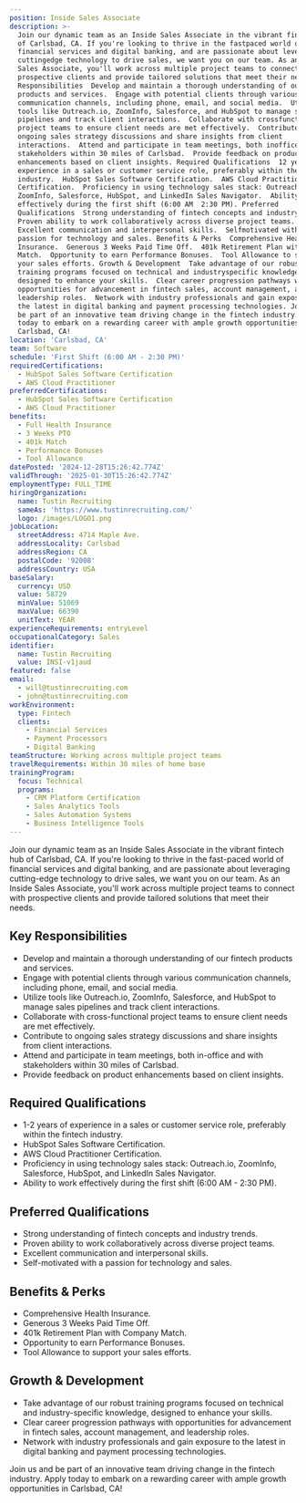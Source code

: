 ```yaml
---
position: Inside Sales Associate
description: >-
  Join our dynamic team as an Inside Sales Associate in the vibrant fintech hub
  of Carlsbad, CA. If you're looking to thrive in the fastpaced world of
  financial services and digital banking, and are passionate about leveraging
  cuttingedge technology to drive sales, we want you on our team. As an Inside
  Sales Associate, you'll work across multiple project teams to connect with
  prospective clients and provide tailored solutions that meet their needs. Key
  Responsibilities  Develop and maintain a thorough understanding of our fintech
  products and services.  Engage with potential clients through various
  communication channels, including phone, email, and social media.  Utilize
  tools like Outreach.io, ZoomInfo, Salesforce, and HubSpot to manage sales
  pipelines and track client interactions.  Collaborate with crossfunctional
  project teams to ensure client needs are met effectively.  Contribute to
  ongoing sales strategy discussions and share insights from client
  interactions.  Attend and participate in team meetings, both inoffice and with
  stakeholders within 30 miles of Carlsbad.  Provide feedback on product
  enhancements based on client insights. Required Qualifications  12 years of
  experience in a sales or customer service role, preferably within the fintech
  industry.  HubSpot Sales Software Certification.  AWS Cloud Practitioner
  Certification.  Proficiency in using technology sales stack: Outreach.io,
  ZoomInfo, Salesforce, HubSpot, and LinkedIn Sales Navigator.  Ability to work
  effectively during the first shift (6:00 AM  2:30 PM). Preferred
  Qualifications  Strong understanding of fintech concepts and industry trends. 
  Proven ability to work collaboratively across diverse project teams. 
  Excellent communication and interpersonal skills.  Selfmotivated with a
  passion for technology and sales. Benefits & Perks  Comprehensive Health
  Insurance.  Generous 3 Weeks Paid Time Off.  401k Retirement Plan with Company
  Match.  Opportunity to earn Performance Bonuses.  Tool Allowance to support
  your sales efforts. Growth & Development  Take advantage of our robust
  training programs focused on technical and industryspecific knowledge,
  designed to enhance your skills.  Clear career progression pathways with
  opportunities for advancement in fintech sales, account management, and
  leadership roles.  Network with industry professionals and gain exposure to
  the latest in digital banking and payment processing technologies. Join us and
  be part of an innovative team driving change in the fintech industry. Apply
  today to embark on a rewarding career with ample growth opportunities in
  Carlsbad, CA!
location: 'Carlsbad, CA'
team: Software
schedule: 'First Shift (6:00 AM - 2:30 PM)'
requiredCertifications:
  - HubSpot Sales Software Certification
  - AWS Cloud Practitioner
preferredCertifications:
  - HubSpot Sales Software Certification
  - AWS Cloud Practitioner
benefits:
  - Full Health Insurance
  - 3 Weeks PTO
  - 401k Match
  - Performance Bonuses
  - Tool Allowance
datePosted: '2024-12-28T15:26:42.774Z'
validThrough: '2025-01-30T15:26:42.774Z'
employmentType: FULL_TIME
hiringOrganization:
  name: Tustin Recruiting
  sameAs: 'https://www.tustinrecruiting.com/'
  logo: /images/LOGO1.png
jobLocation:
  streetAddress: 4714 Maple Ave.
  addressLocality: Carlsbad
  addressRegion: CA
  postalCode: '92008'
  addressCountry: USA
baseSalary:
  currency: USD
  value: 58729
  minValue: 51069
  maxValue: 66390
  unitText: YEAR
experienceRequirements: entryLevel
occupationalCategory: Sales
identifier:
  name: Tustin Recruiting
  value: INSI-v1jaud
featured: false
email:
  - will@tustinrecruiting.com
  - john@tustinrecruiting.com
workEnvironment:
  type: Fintech
  clients:
    - Financial Services
    - Payment Processors
    - Digital Banking
teamStructure: Working across multiple project teams
travelRequirements: Within 30 miles of home base
trainingProgram:
  focus: Technical
  programs:
    - CRM Platform Certification
    - Sales Analytics Tools
    - Sales Automation Systems
    - Business Intelligence Tools
---
```



Join our dynamic team as an Inside Sales Associate in the vibrant fintech hub of Carlsbad, CA. If you're looking to thrive in the fast-paced world of financial services and digital banking, and are passionate about leveraging cutting-edge technology to drive sales, we want you on our team. As an Inside Sales Associate, you'll work across multiple project teams to connect with prospective clients and provide tailored solutions that meet their needs.

## Key Responsibilities
- Develop and maintain a thorough understanding of our fintech products and services.
- Engage with potential clients through various communication channels, including phone, email, and social media.
- Utilize tools like Outreach.io, ZoomInfo, Salesforce, and HubSpot to manage sales pipelines and track client interactions.
- Collaborate with cross-functional project teams to ensure client needs are met effectively.
- Contribute to ongoing sales strategy discussions and share insights from client interactions.
- Attend and participate in team meetings, both in-office and with stakeholders within 30 miles of Carlsbad.
- Provide feedback on product enhancements based on client insights.

## Required Qualifications
- 1-2 years of experience in a sales or customer service role, preferably within the fintech industry.
- HubSpot Sales Software Certification.
- AWS Cloud Practitioner Certification.
- Proficiency in using technology sales stack: Outreach.io, ZoomInfo, Salesforce, HubSpot, and LinkedIn Sales Navigator.
- Ability to work effectively during the first shift (6:00 AM - 2:30 PM).

## Preferred Qualifications
- Strong understanding of fintech concepts and industry trends.
- Proven ability to work collaboratively across diverse project teams.
- Excellent communication and interpersonal skills.
- Self-motivated with a passion for technology and sales.

## Benefits & Perks
- Comprehensive Health Insurance.
- Generous 3 Weeks Paid Time Off.
- 401k Retirement Plan with Company Match.
- Opportunity to earn Performance Bonuses.
- Tool Allowance to support your sales efforts.

## Growth & Development
- Take advantage of our robust training programs focused on technical and industry-specific knowledge, designed to enhance your skills.
- Clear career progression pathways with opportunities for advancement in fintech sales, account management, and leadership roles.
- Network with industry professionals and gain exposure to the latest in digital banking and payment processing technologies.

Join us and be part of an innovative team driving change in the fintech industry. Apply today to embark on a rewarding career with ample growth opportunities in Carlsbad, CA!
